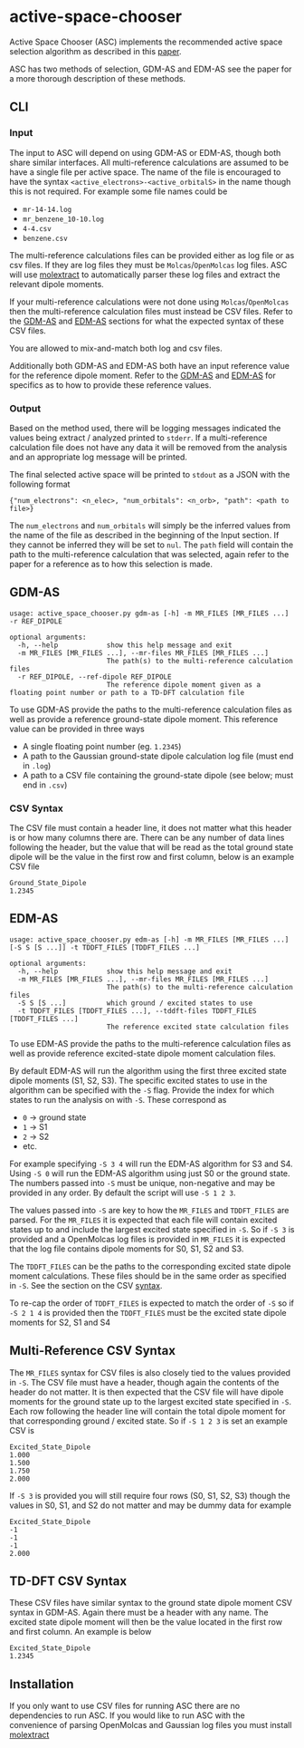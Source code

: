 # active-space-chooser
Active Space Chooser (ASC) implements the recommended active space selection algorithm
as described in this [paper](TODO).

ASC has two methods of selection, GDM-AS and EDM-AS see the paper for a more thorough
description of these methods.

## CLI
### Input
The input to ASC will depend on using GDM-AS or EDM-AS, though both share similar interfaces.
All multi-reference calculations are assumed to be have a single file per active space. The name
of the file is encouraged to have the syntax `<active_electrons>-<active_orbitalS>` in the name
though this is not required. For example some file names could be
- `mr-14-14.log`
- `mr_benzene_10-10.log`
- `4-4.csv`
- `benzene.csv`

The multi-reference calculations files can be provided either as log file or as csv files. If they
are log files they must be `Molcas`/`OpenMolcas` log files. ASC will use [molextract](https://github.com/sdonglab/molextract)
to automatically parser these log files and extract the relevant dipole moments.

If your multi-reference calculations were not done using `Molcas`/`OpenMolcas` then the multi-reference
calculation files must instead be CSV files. Refer to the [GDM-AS](#gdm-as) and [EDM-AS](#edm-as)
sections for what the expected syntax of these CSV files.

You are allowed to mix-and-match both log and csv files.

Additionally both GDM-AS and EDM-AS both have an input reference value for the reference dipole moment.
Refer to the [GDM-AS](#gdm-as) and [EDM-AS](#edm-as) for specifics as to how to provide these reference
values.


### Output
Based on the method used, there will be logging messages indicated the values being extract / analyzed
printed to `stderr`. If a multi-reference calculation file does not have any data it will be removed
from the analysis and an appropriate log message will be printed.

The final selected active space will be printed to `stdout` as a JSON with the following format
```
{"num_electrons": <n_elec>, "num_orbitals": <n_orb>, "path": <path to file>}
```

The `num_electrons` and `num_orbitals` will simply be the inferred values from the name of the file
as described in the beginning of the Input section. If they cannot be inferred they will be set to
`nul`. The `path` field will contain the path to the multi-reference calculation that was selected,
again refer to the paper for a reference as to how this selection is made.


## GDM-AS
```
usage: active_space_chooser.py gdm-as [-h] -m MR_FILES [MR_FILES ...] -r REF_DIPOLE

optional arguments:
  -h, --help            show this help message and exit
  -m MR_FILES [MR_FILES ...], --mr-files MR_FILES [MR_FILES ...]
                        The path(s) to the multi-reference calculation files
  -r REF_DIPOLE, --ref-dipole REF_DIPOLE
                        The reference dipole moment given as a floating point number or path to a TD-DFT calculation file
```
To use GDM-AS provide the paths to the multi-reference calculation files as well as provide a reference
ground-state dipole moment. This reference value can be provided in three ways
- A single floating point number (eg. `1.2345`)
- A path to the Gaussian ground-state dipole calculation log file (must end in `.log`)
- A path to a CSV file containing the ground-state dipole (see below; must end in `.csv`)

### CSV Syntax
The CSV file must contain a header line, it does not matter what this header is or how many columns there are.
There can be any number of data lines following the header, but the value that will be read as the total ground
state dipole will be the value in the first row and first column, below is an example CSV file
```csv
Ground_State_Dipole
1.2345
```

## EDM-AS
```
usage: active_space_chooser.py edm-as [-h] -m MR_FILES [MR_FILES ...] [-S S [S ...]] -t TDDFT_FILES [TDDFT_FILES ...]

optional arguments:
  -h, --help            show this help message and exit
  -m MR_FILES [MR_FILES ...], --mr-files MR_FILES [MR_FILES ...]
                        The path(s) to the multi-reference calculation files
  -S S [S ...]          which ground / excited states to use
  -t TDDFT_FILES [TDDFT_FILES ...], --tddft-files TDDFT_FILES [TDDFT_FILES ...]
                        The reference excited state calculation files
```
To use EDM-AS provide the paths to the multi-reference calculation files as well as provide reference
excited-state dipole moment calculation files.

By default EDM-AS will run the algorithm using the first three excited state dipole moments (S1, S2, S3). The
specific excited states to use in the algorithm can be specified with the `-S` flag. Provide the index for which
states to run the analysis on with `-S`. These correspond as
- `0` -> ground state
- `1` -> S1
- `2` -> S2
- etc.

For example specifying `-S 3 4` will run the EDM-AS algorithm for S3 and S4. Using `-S 0` will run the EDM-AS
algorithm using just S0 or the ground state. The numbers passed into `-S` must be unique, non-negative and may
be provided in any order. By default the script will use `-S 1 2 3`.

The values passed into `-S` are key to how the `MR_FILES` and `TDDFT_FILES` are parsed. For the `MR_FILES` it is expected
that each file will contain excited states up to and include the largest excited state specified in `-S`. So if `-S 3` is
provided and a OpenMolcas log files is provided in `MR_FILES` it is expected that the log file contains dipole moments
for S0, S1, S2 and S3.

The `TDDFT_FILES` can be the paths to the corresponding excited state dipole moment calculations. These files should be in
the same order as specified in `-S`. See the section on the CSV [syntax](#td-dft-csv-syntax).

To re-cap the order of `TDDFT_FILES` is expected to match the order of `-S` so if `-S 2 1 4` is provided then the `TDDFT_FILES`
must be the excited state dipole moments for S2, S1 and S4

## Multi-Reference CSV Syntax
The `MR_FILES` syntax for CSV files is also closely tied to the values provided in `-S`. The CSV file must have a header,
though again the contents of the header do not matter. It is then expected that the CSV file will have dipole moments for
the ground state up to the largest excited state specified in `-S`. Each row following the header line will contain the
total dipole moment for that corresponding ground / excited state. So if `-S 1 2 3` is set an example CSV is
```csv
Excited_State_Dipole
1.000
1.500
1.750
2.000
```

If `-S 3` is provided you will still require four rows (S0, S1, S2, S3) though the values in S0, S1, and S2 do not matter
and may be dummy data for example
```
Excited_State_Dipole
-1
-1
-1
2.000
```

## TD-DFT CSV Syntax
These CSV files have similar syntax to the ground state dipole moment CSV syntax in GDM-AS. Again there must be a header
with any name. The excited state dipole moment will then be the value located in the first row and first column. An
example is below
```csv
Excited_State_Dipole
1.2345
```


## Installation
If you only want to use CSV files for running ASC there are no dependencies to run ASC. If you would like to run ASC
with the convenience of parsing OpenMolcas and Gaussian log files you must install [molextract](https://github.com/sdonglab/molextract)
